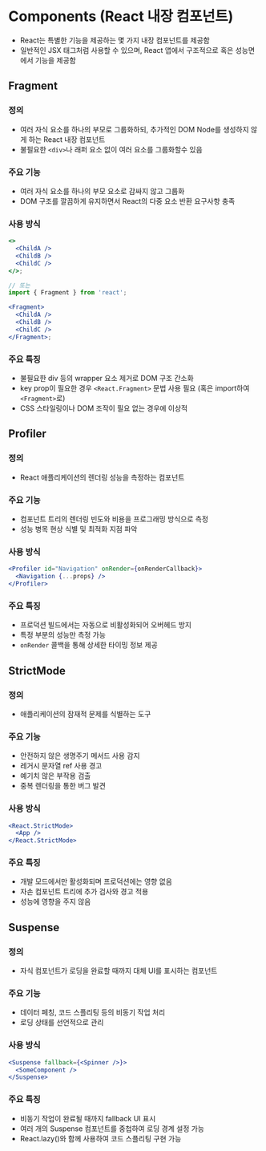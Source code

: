 # Components (React 내장 컴포넌트)

- React는 특별한 기능을 제공하는 몇 가지 내장 컴포넌트를 제공함
- 일반적인 JSX 태그처럼 사용할 수 있으며, React 앱에서 구조적으로 혹은 성능면에서 기능을 제공함

## Fragment

### 정의

- 여러 자식 요소를 하나의 부모로 그룹화하되, 추가적인 DOM Node를 생성하지 않게 하는 React 내장 컴포넌트
- 불필요한 `<div>`나 래퍼 요소 없이 여러 요소를 그룹화할수 있음

### 주요 기능

- 여러 자식 요소를 하나의 부모 요소로 감싸지 않고 그룹화
- DOM 구조를 깔끔하게 유지하면서 React의 다중 요소 반환 요구사항 충족

### 사용 방식

```jsx
<>
  <ChildA />
  <ChildB />
  <ChildC />
</>;

// 또는
import { Fragment } from 'react';

<Fragment>
  <ChildA />
  <ChildB />
  <ChildC />
</Fragment>;
```

### 주요 특징

- 불필요한 div 등의 wrapper 요소 제거로 DOM 구조 간소화
- key prop이 필요한 경우 `<React.Fragment>` 문법 사용 필요 (혹은 import하여 `<Fragment>`로)
- CSS 스타일링이나 DOM 조작이 필요 없는 경우에 이상적

## Profiler

### 정의

- React 애플리케이션의 렌더링 성능을 측정하는 컴포넌트

### 주요 기능

- 컴포넌트 트리의 렌더링 빈도와 비용을 프로그래밍 방식으로 측정
- 성능 병목 현상 식별 및 최적화 지점 파악

### 사용 방식

```jsx
<Profiler id="Navigation" onRender={onRenderCallback}>
  <Navigation {...props} />
</Profiler>
```

### 주요 특징

- 프로덕션 빌드에서는 자동으로 비활성화되어 오버헤드 방지
- 특정 부분의 성능만 측정 가능
- `onRender` 콜백을 통해 상세한 타이밍 정보 제공

## StrictMode

### 정의

- 애플리케이션의 잠재적 문제를 식별하는 도구

### 주요 기능

- 안전하지 않은 생명주기 메서드 사용 감지
- 레거시 문자열 ref 사용 경고
- 예기치 않은 부작용 검출
- 중복 렌더링을 통한 버그 발견

### 사용 방식

```jsx
<React.StrictMode>
  <App />
</React.StrictMode>
```

### 주요 특징

- 개발 모드에서만 활성화되며 프로덕션에는 영향 없음
- 자손 컴포넌트 트리에 추가 검사와 경고 적용
- 성능에 영향을 주지 않음

## Suspense

### 정의

- 자식 컴포넌트가 로딩을 완료할 때까지 대체 UI를 표시하는 컴포넌트

### 주요 기능

- 데이터 페칭, 코드 스플리팅 등의 비동기 작업 처리
- 로딩 상태를 선언적으로 관리

### 사용 방식

```jsx
<Suspense fallback={<Spinner />}>
  <SomeComponent />
</Suspense>
```

### 주요 특징

- 비동기 작업이 완료될 때까지 fallback UI 표시
- 여러 개의 Suspense 컴포넌트를 중첩하여 로딩 경계 설정 가능
- React.lazy()와 함께 사용하여 코드 스플리팅 구현 가능
